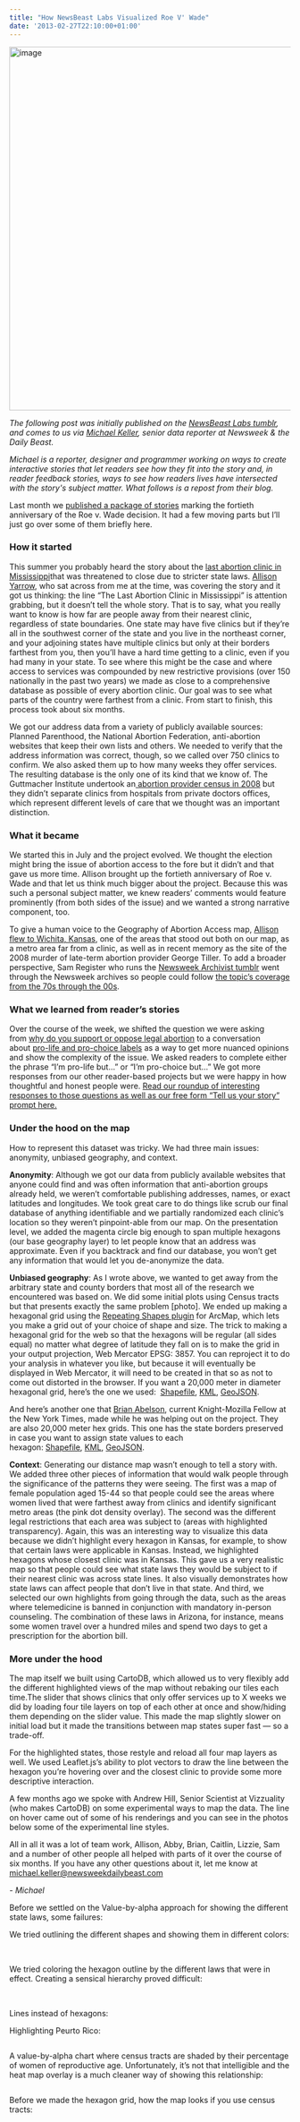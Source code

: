 ```yaml
---
title: "How NewsBeast Labs Visualized Roe V' Wade"
date: '2013-02-27T22:10:00+01:00'
---
```


<img alt="image" src="http://media.tumblr.com/8ad23a69fe160cfabaf15ede0b22ad47/tumblr_inline_miwcu2Lm8a1qz4rgp.png" width="650px"/>

_The following post was initially published on the <a href="http://newsbeastlabs.tumblr.com/">NewsBeast Labs tumblr</a>, and comes to us via <a href="https://twitter.com/mhkeller" target="_blank">Michael Keller</a>, senior data reporter at Newsweek &amp; the Daily Beast._

_Michael is a reporter, designer and programmer working on ways to create interactive stories that let readers see how they fit into the story and, in reader feedback stories, ways to see how readers lives have intersected with the story's subject matter. What follows is a repost from their blog._

Last month we <a href="http://www.thedailybeast.com/articles/2013/01/22/roe-v-wade-turns-40.html" target="_blank">published a package of stories</a> marking the fortieth anniversary of the Roe v. Wade decision. It had a few moving parts but I’ll just go over some of them briefly here.

### How it started

This summer you probably heard the story about the <a href="http://www.theatlantic.com/national/archive/2013/01/will-mississippi-close-its-last-abortion-clinic/267352/" target="_blank">last abortion clinic in Mississippi</a>that was threatened to close due to stricter state laws. <a href="http://www.twitter.com/aliyarrow" target="_blank">Allison Yarrow</a>, who sat across from me at the time, was covering the story and it got us thinking: the line “The Last Abortion Clinic in Mississippi” is attention grabbing, but it doesn’t tell the whole story. That is to say, what you really want to know is how far are people away from their nearest clinic, regardless of state boundaries. One state may have five clinics but if they’re all in the southwest corner of the state and you live in the northeast corner, and your adjoining states have multiple clinics but only at their borders farthest from you, then you’ll have a hard time getting to a clinic, even if you had many in your state. To see where this might be the case and where access to services was compounded by new restrictive provisions (over 150 nationally in the past two years) we made as close to a comprehensive database as possible of every abortion clinic. Our goal was to see what parts of the country were farthest from a clinic. From start to finish, this process took about six months. 

We got our address data from a variety of publicly available sources: Planned Parenthood, the National Abortion Federation, anti-abortion websites that keep their own lists and others. We needed to verify that the address information was correct, though, so we called over 750 clinics to confirm. We also asked them up to how many weeks they offer services. The resulting database is the only one of its kind that we know of. The Guttmacher Institute undertook an<a href="http://onlinelibrary.wiley.com/doi/10.1363/4304111/abstract" target="_blank"> abortion provider census in 2008</a> but they didn’t separate clinics from hospitals from private doctors offices, which represent different levels of care that we thought was an important distinction.

### What it became

We started this in July and the project evolved. We thought the election might bring the issue of abortion access to the fore but it didn’t and that gave us more time. Allison brought up the fortieth anniversary of Roe v. Wade and that let us think much bigger about the project. Because this was such a personal subject matter, we knew readers’ comments would feature prominently (from both sides of the issue) and we wanted a strong narrative component, too.

To give a human voice to the Geography of Abortion Access map, <a href="http://www.thedailybeast.com/articles/2013/01/25/in-wichita-the-ground-zero-of-the-abortion-war-a-new-clinic-rises.html" target="_blank">Allison flew to Wichita, Kansas</a>, one of the areas that stood out both on our map, as a metro area far from a clinic, as well as in recent memory as the site of the 2008 murder of late-term abortion provider George Tiller. To add a broader perspective, Sam Register who runs the <a href="http://nwkarchivist.tumblr.com/" target="_blank">Newsweek Archivist tumblr</a> went through the Newsweek archives so people could follow <a href="http://www.thedailybeast.com/articles/2013/01/25/flashback-newsweek-s-abortion-coverage.html" target="_blank">the topic’s coverage from the 70s through the 00s</a>.

### What we learned from reader’s stories

Over the course of the week, we shifted the question we were asking from <a href="http://www.thedailybeast.com/articles/2013/01/04/interactive-readers-share-their-views-on-and-stories-about-abortion.html" target="_blank">why do you support or oppose legal abortion</a> to a conversation about <a href="http://www.thedailybeast.com/articles/2013/01/22/interactive-readers-share-their-views-on-the-pro-choice-and-pro-life-labels.html" target="_blank">pro-life and pro-choice labels</a> as a way to get more nuanced opinions and show the complexity of the issue. We asked readers to complete either the phrase “I’m pro-life but…” or “I’m pro-choice but…” We got more responses from our other reader-based projects but we were happy in how thoughtful and honest people were. <a href="http://www.thedailybeast.com/articles/2013/01/22/daily-beast-readers-share-their-stories-about-abortion.html" target="_blank">Read our roundup of interesting responses to those questions as well as our free form “Tell us your story” prompt here.</a>

### Under the hood on the map

How to represent this dataset was tricky. We had three main issues: anonymity, unbiased geography, and context. 

**Anonymity**: Although we got our data from publicly available websites that anyone could find and was often information that anti-abortion groups already held, we weren’t comfortable publishing addresses, names, or exact latitudes and longitudes. We took great care to do things like scrub our final database of anything identifiable and we partially randomized each clinic’s location so they weren’t pinpoint-able from our map. On the presentation level, we added the magenta circle big enough to span multiple hexagons (our base geography layer) to let people know that an address was approximate. Even if you backtrack and find our database, you won’t get any information that would let you de-anonymize the data.

**Unbiased geography**: As I wrote above, we wanted to get away from the arbitrary state and county borders that most all of the research we encountered was based on. We did some initial plots using Census tracts but that presents exactly the same problem [photo]. We ended up making a hexagonal grid using the <a href="http://www.jennessent.com/arcgis/repeat_shapes.htm" target="_blank">Repeating Shapes plugin</a> for ArcMap, which lets you make a grid out of your choice of shape and size. The trick to making a hexagonal grid for the web so that the hexagons will be regular (all sides equal) no matter what degree of latitude they fall on is to make the grid in your output projection, Web Mercator EPSG: 3857. You can reproject it to do your analysis in whatever you like, but because it will eventually be displayed in Web Mercator, it will need to be created in that so as not to come out distorted in the browser. If you want a 20,000 meter in diameter hexagonal grid, here’s the one we used:  <a href="http://newsbeastlabs.thedailybeast.com.s3.amazonaws.com/nbl-files/files/2013/02/roe-v-wade/hexagon-grids/hex_grid_20k.zip" target="_blank">Shapefile</a>, <a href="http://newsbeastlabs.thedailybeast.com.s3.amazonaws.com/nbl-files/files/2013/02/roe-v-wade/hexagon-grids/hex_grid_20k.kml" target="_blank">KML</a>, <a href="http://newsbeastlabs.thedailybeast.com.s3.amazonaws.com/nbl-files/files/2013/02/roe-v-wade/hexagon-grids/hex_grid_20k.geojson" target="_blank">GeoJSON</a>.

And here’s another one that <a href="http://www.twitter.com/brianabelson" target="_blank">Brian Abelson</a>, current Knight-Mozilla Fellow at the New York Times, made while he was helping out on the project. They are also 20,000 meter hex grids. This one has the state borders preserved in case you want to assign state values to each hexagon: <a href="http://newsbeastlabs.thedailybeast.com.s3.amazonaws.com/nbl-files/files/2013/02/roe-v-wade/hexagon-grids/usa_hex.zip" target="_blank">Shapefile</a>, <a href="http://newsbeastlabs.thedailybeast.com.s3.amazonaws.com/nbl-files/files/2013/02/roe-v-wade/hexagon-grids/usa_hex.kml" target="_blank">KML</a>, <a href="http://newsbeastlabs.thedailybeast.com.s3.amazonaws.com/nbl-files/files/2013/02/roe-v-wade/hexagon-grids/usa_hex.geojson" target="_blank">GeoJSON</a>.

**Context**: Generating our distance map wasn’t enough to tell a story with. We added three other pieces of information that would walk people through the significance of the patterns they were seeing. The first was a map of female population aged 15-44 so that people could see the areas where women lived that were farthest away from clinics and identify significant metro areas (the pink dot density overlay). The second was the different legal restrictions that each area was subject to (areas with highlighted transparency). Again, this was an interesting way to visualize this data because we didn’t highlight every hexagon in Kansas, for example, to show that certain laws were applicable in Kansas. Instead, we highlighted hexagons whose closest clinic was in Kansas. This gave us a very realistic map so that people could see what state laws they would be subject to if their nearest clinic was across state lines. It also visually demonstrates how state laws can affect people that don’t live in that state. And third, we selected our own highlights from going through the data, such as the areas where telemedicine is banned in conjunction with mandatory in-person counseling. The combination of these laws in Arizona, for instance, means some women travel over a hundred miles and spend two days to get a prescription for the abortion bill. 

### More under the hood

The map itself we built using CartoDB, which allowed us to very flexibly add the different highlighted views of the map without rebaking our tiles each time.The slider that shows clinics that only offer services up to X weeks we did by loading four tile layers on top of each other at once and show/hiding them depending on the slider value. This made the map slightly slower on initial load but it made the transitions between map states super fast — so a trade-off. 

For the highlighted states, those restyle and reload all four map layers as well. We used Leaflet.js’s ability to plot vectors to draw the line between the hexagon you’re hovering over and the closest clinic to provide some more descriptive interaction.

A few months ago we spoke with Andrew Hill, Senior Scientist at Vizzuality (who makes CartoDB) on some experimental ways to map the data. The line on hover came out of some of his renderings and you can see in the photos below some of the experimental line styles.

All in all it was a lot of team work, Allison, Abby, Brian, Caitlin, Lizzie, Sam and a number of other people all helped with parts of it over the course of six months. If you have any other questions about it, let me know at michael.keller@newsweekdailybeast.com

_- Michael_

Before we settled on the Value-by-alpha approach for showing the different state laws, some failures:

We tried outlining the different shapes and showing them in different colors:

<img alt="" src="http://newsbeastlabs.thedailybeast.com.s3.amazonaws.com/nbl-files/failures/2013/02/roe-v-wade/grouping-by-laws.png"/>

<img alt="" src="http://newsbeastlabs.thedailybeast.com.s3.amazonaws.com/nbl-files/failures/2013/02/roe-v-wade/colored-by-laws.png"/>

We tried coloring the hexagon outline by the different laws that were in effect. Creating a sensical hierarchy proved difficult:

<img alt="" src="http://newsbeastlabs.thedailybeast.com.s3.amazonaws.com/nbl-files/failures/2013/02/roe-v-wade/hexagon-outline-colored-by-law-severity.png"/>

<img alt="" src="http://newsbeastlabs.thedailybeast.com.s3.amazonaws.com/nbl-files/failures/2013/02/roe-v-wade/hexagon-outlines.png"/>

Lines instead of hexagons:<img alt="" src="http://newsbeastlabs.thedailybeast.com.s3.amazonaws.com/nbl-files/failures/2013/02/roe-v-wade/zoomed-in-lines.png"/>

Highlighting Peurto Rico:

<img alt="" src="http://newsbeastlabs.thedailybeast.com.s3.amazonaws.com/nbl-files/failures/2013/02/roe-v-wade/peurto-rico.png"/>

A value-by-alpha chart where census tracts are shaded by their percentage of women of reproductive age. Unfortunately, it’s not that intelligible and the heat map overlay is a much cleaner way of showing this relationship:

<img alt="" src="http://newsbeastlabs.thedailybeast.com.s3.amazonaws.com/nbl-files/failures/2013/02/roe-v-wade/vba.png"/>

Before we made the hexagon grid, how the map looks if you use census tracts:

<img alt="" src="http://newsbeastlabs.thedailybeast.com.s3.amazonaws.com/nbl-files/failures/2013/02/roe-v-wade/tracts.png"/>

